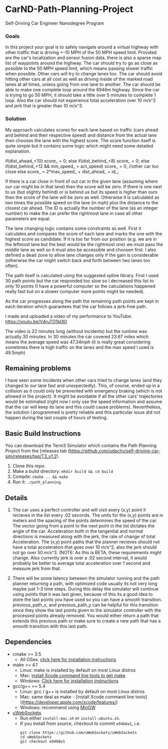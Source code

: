 # CarND-Path-Planning-Project
Self-Driving Car Engineer Nanodegree Program
   

### Goals
In this project your goal is to safely navigate around a virtual highway with other traffic that is driving +-10 MPH of the 50 MPH speed limit. Provided are the car's localization and sensor fusion data, there is also a sparse map list of waypoints around the highway. The car should try to go as close as possible to the 50 MPH speed limit, which means passing slower traffic when possible. Other cars will try to change lanes too. The car should avoid hitting other cars at all cost as well as driving inside of the marked road lanes at all times, unless going from one lane to another. The car should be able to make one complete loop around the 6946m highway. Since the car is trying to go 50 MPH, it should take a little over 5 minutes to complete 1 loop. Also the car should not experience total acceleration over 10 m/s^2 and jerk that is greater than 10 m/s^3.

### Solution
My approach calculates scores for each lane based on traffic (cars ahead and behind and their respective speed) and distance from the actual lane then chooses the lane with the highest score. The score function itself is quite simple but it contains some logic which might need some detailed explanation. 

if(dist_ahead_<10) score_ = 0;
else if(dist_behind_<8) score_ = 0;
else if(dist_behind_<12 && min_speed_ > act_speed) score_ = 0; //other car too close
else score_ = 2*max_speed_ + dist_ahead_ + id_;

If there is a car close in front of out car in the given lane (assuming where our car might be in that lane) then the score will be zero. If there is one next to us (but slightly behind) or is behind us but its speed is higher than ours then the score of the lane will be zero as well. Otherwise it is calculated as two times the possible speed on the lane (in mph) plus the distance to the closest car ahead. The ID is actually the number of the lane (as an integer number) to make the car prefer the rightmost lane in case all other parameters are equal.

The lane changing logic contains some constraints as well. First it calculates and compares the score of each lane and marks the one with the highest score as candidate. If it is too far from our position (e.g. we are in the leftmost lane but the best would be the rightmost one) we must pass the middle lane as well so it must also be accessible and choosen first. I also defined a dead zone to allow lane changes only if the gain is considerable (otherwise the car might switch back and forth between two lanes too often).

The path itself is calculated using the suggested spline library. First I used 30 path points but the car responded too slow so I decreased this list to only 10 points (I have a powerful computer so the calculations happened really fast but on a slower computer more points might be needed).

As the car progresses along the path the remaining path points are kept in each iteration which guarantees that the car follows a jerk-free path.

I made and uploaded a video of my performance to YouTube:
https://youtu.be/V4ruTO1bIX0

The video is 22 minutes long (without incidents) but the runtime was actually 30 minutes. In 30 minutes the car covered 23.67 miles which means the average speed was 47.34mph (it is really great considering sometimes there is high traffic on the lanes and the max speed I used is 49.5mph)

## Remaining problems

I have seen some incidents when other cars tried to change lanes (and they changed to our lane fast and unexpectedly). This, of course, ended up in a collision as it could only be prevented with emergency braking (which is not allowed in the project). It might be avoidable if all the other cars' trajectories would be estimated (right now I only use the speed information and assume that the car will keep its lane and this could cause problems). Nevertheless, the solution I programmed is pretty reliable and this particular issue did not happen during the last couple of hours of testing.

## Basic Build Instructions

You can download the Term3 Simulator which contains the Path Planning Project from the [releases tab (https://github.com/udacity/self-driving-car-sim/releases/tag/T3_v1.2).

1. Clone this repo.
2. Make a build directory: `mkdir build && cd build`
3. Compile: `cmake .. && make`
4. Run it: `./path_planning`.


## Details

1. The car uses a perfect controller and will visit every (x,y) point it recieves in the list every .02 seconds. The units for the (x,y) points are in meters and the spacing of the points determines the speed of the car. The vector going from a point to the next point in the list dictates the angle of the car. Acceleration both in the tangential and normal directions is measured along with the jerk, the rate of change of total Acceleration. The (x,y) point paths that the planner recieves should not have a total acceleration that goes over 10 m/s^2, also the jerk should not go over 50 m/s^3. (NOTE: As this is BETA, these requirements might change. Also currently jerk is over a .02 second interval, it would probably be better to average total acceleration over 1 second and measure jerk from that.

2. There will be some latency between the simulator running and the path planner returning a path, with optimized code usually its not very long maybe just 1-3 time steps. During this delay the simulator will continue using points that it was last given, because of this its a good idea to store the last points you have used so you can have a smooth transition. previous_path_x, and previous_path_y can be helpful for this transition since they show the last points given to the simulator controller with the processed points already removed. You would either return a path that extends this previous path or make sure to create a new path that has a smooth transition with this last path.


## Dependencies

* cmake >= 3.5
  * All OSes: [click here for installation instructions](https://cmake.org/install/)
* make >= 4.1
  * Linux: make is installed by default on most Linux distros
  * Mac: [install Xcode command line tools to get make](https://developer.apple.com/xcode/features/)
  * Windows: [Click here for installation instructions](http://gnuwin32.sourceforge.net/packages/make.htm)
* gcc/g++ >= 5.4
  * Linux: gcc / g++ is installed by default on most Linux distros
  * Mac: same deal as make - [install Xcode command line tools]((https://developer.apple.com/xcode/features/)
  * Windows: recommend using [MinGW](http://www.mingw.org/)
* [uWebSockets](https://github.com/uWebSockets/uWebSockets)
  * Run either `install-mac.sh` or `install-ubuntu.sh`.
  * If you install from source, checkout to commit `e94b6e1`, i.e.
    ```
    git clone https://github.com/uWebSockets/uWebSockets 
    cd uWebSockets
    git checkout e94b6e1
    ```




